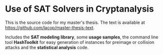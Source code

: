 # Use of SAT Solvers in Cryptanalysis

This is the source code for my master's thesis. The text is available at https://github.com/lacop/master-thesis-text.

Includes the **SAT modeling library**, some **usage samples**, the command line tool **HashToolkit** for easy generation of instances for preimage or collision attacks and the **statistical analysis** code.